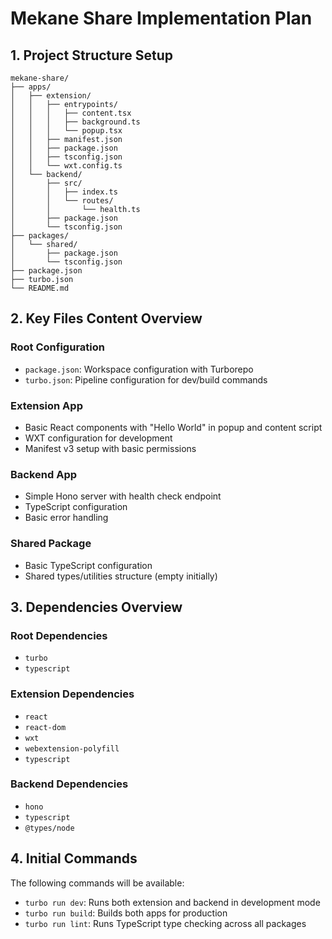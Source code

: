 # Mekane Share Implementation Plan

## 1. Project Structure Setup
```
mekane-share/
├── apps/
│   ├── extension/
│   │   ├── entrypoints/
│   │   │   ├── content.tsx
│   │   │   ├── background.ts
│   │   │   └── popup.tsx
│   │   ├── manifest.json
│   │   ├── package.json
│   │   ├── tsconfig.json
│   │   └── wxt.config.ts
│   └── backend/
│       ├── src/
│       │   ├── index.ts
│       │   └── routes/
│       │       └── health.ts
│       ├── package.json
│       └── tsconfig.json
├── packages/
│   └── shared/
│       ├── package.json
│       └── tsconfig.json
├── package.json
├── turbo.json
└── README.md
```

## 2. Key Files Content Overview

### Root Configuration
- `package.json`: Workspace configuration with Turborepo
- `turbo.json`: Pipeline configuration for dev/build commands

### Extension App
- Basic React components with "Hello World" in popup and content script
- WXT configuration for development
- Manifest v3 setup with basic permissions

### Backend App
- Simple Hono server with health check endpoint
- TypeScript configuration
- Basic error handling

### Shared Package
- Basic TypeScript configuration
- Shared types/utilities structure (empty initially)

## 3. Dependencies Overview

### Root Dependencies
- `turbo`
- `typescript`

### Extension Dependencies
- `react`
- `react-dom`
- `wxt`
- `webextension-polyfill`
- `typescript`

### Backend Dependencies
- `hono`
- `typescript`
- `@types/node`

## 4. Initial Commands
The following commands will be available:
- `turbo run dev`: Runs both extension and backend in development mode
- `turbo run build`: Builds both apps for production
- `turbo run lint`: Runs TypeScript type checking across all packages 
